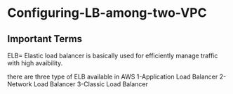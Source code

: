 # Configuring-LB-among-two-VPC

## Important Terms

ELB= Elastic load balancer is basically used for efficiently manage traffic with high avaibility.

there are three type of ELB available in AWS 1-Application Load Balancer 2-Network Load Balancer 3-Classic Load Balancer

